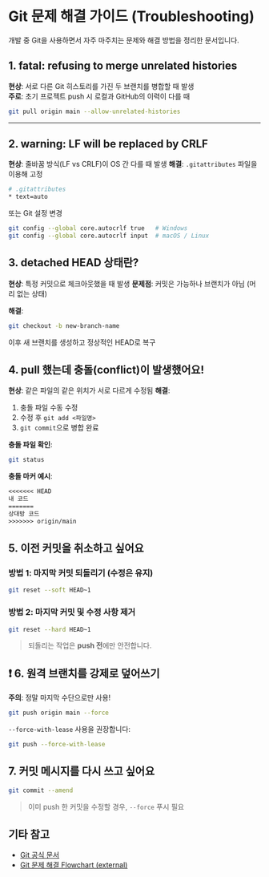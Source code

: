 # Git 문제 해결 가이드 (Troubleshooting)

개발 중 Git을 사용하면서 자주 마주치는 문제와 해결 방법을 정리한 문서입니다.  

## 1. fatal: refusing to merge unrelated histories

**현상**: 서로 다른 Git 히스토리를 가진 두 브랜치를 병합할 때 발생  
**주로**: 초기 프로젝트 push 시 로컬과 GitHub의 이력이 다를 때

```bash
git pull origin main --allow-unrelated-histories
````

---

## 2. warning: LF will be replaced by CRLF

**현상**: 줄바꿈 방식(LF vs CRLF)이 OS 간 다를 때 발생
**해결**: `.gitattributes` 파일을 이용해 고정

```bash
# .gitattributes
* text=auto
```

또는 Git 설정 변경

```bash
git config --global core.autocrlf true   # Windows
git config --global core.autocrlf input  # macOS / Linux
```

## 3. detached HEAD 상태란?

**현상**: 특정 커밋으로 체크아웃했을 때 발생
**문제점**: 커밋은 가능하나 브랜치가 아님 (머리 없는 상태)

**해결**:

```bash
git checkout -b new-branch-name
```

이후 새 브랜치를 생성하고 정상적인 HEAD로 복구

## 4. pull 했는데 충돌(conflict)이 발생했어요!

**현상**: 같은 파일의 같은 위치가 서로 다르게 수정됨
**해결**:

1. 충돌 파일 수동 수정
2. 수정 후 `git add <파일명>`
3. `git commit`으로 병합 완료

**충돌 파일 확인**:

```bash
git status
```

**충돌 마커 예시**:

```txt
<<<<<<< HEAD
내 코드
=======
상대방 코드
>>>>>>> origin/main
```

## 5. 이전 커밋을 취소하고 싶어요

### 방법 1: 마지막 커밋 되돌리기 (수정은 유지)

```bash
git reset --soft HEAD~1
```

### 방법 2: 마지막 커밋 및 수정 사항 제거

```bash
git reset --hard HEAD~1
```

> 되돌리는 작업은 **push 전**에만 안전합니다.

## ❗ 6. 원격 브랜치를 강제로 덮어쓰기

**주의**: 정말 마지막 수단으로만 사용!

```bash
git push origin main --force
```

`--force-with-lease` 사용을 권장합니다:

```bash
git push --force-with-lease
```

## 7. 커밋 메시지를 다시 쓰고 싶어요

```bash
git commit --amend
```

> 이미 push 한 커밋을 수정할 경우, `--force` 푸시 필요


## 기타 참고

* [Git 공식 문서](https://git-scm.com/docs)
* [Git 문제 해결 Flowchart (external)](https://ohshitgit.com)
